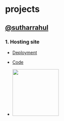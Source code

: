 # projects
## [@sutharrahul](https://github.com/sutharrahul)


### 1. Hosting site
  - [Deployment](https://sutharrahul.github.io/hosting-site/)

  - [Code](https://github.com/sutharrahul/hosting-site)
  - <img src="https://github.com/sutharrahul/projects/assets/117563756/b7397fa2-9072-4d0b-a520-3772b7da45eb" height="150"/>

